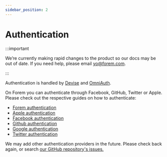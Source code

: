 ```yaml
---
sidebar_position: 2
---
```


# Authentication

:::important

We’re currently making rapid changes to the product so our docs may be out of date. If you need help, please email [yo@forem.com](mailto:yo@forem.com).

:::

Authentication is handled by [Devise](https://github.com/plataformatec/devise)
and [OmniAuth](https://github.com/omniauth/omniauth).

On Forem you can authenticate through Facebook, GitHub, Twitter or Apple. Please check out
the respective guides on how to authenticate:

- [Forem authentication](auth-forem)
- [Apple authentication](auth-apple)
- [Facebook authentication](auth-facebook)
- [Github authentication](auth-github)
- [Google authentication](auth-google)
- [Twitter authentication](auth-twitter)

We may add other authentication providers in the future. Please check back
again, or search
[our GitHub repository's issues.](https://github.com/forem/forem/issues)
